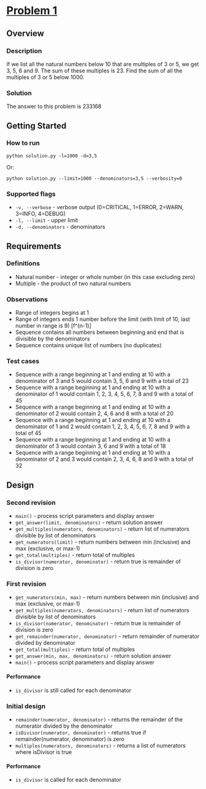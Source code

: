 # [Problem 1](http://projecteuler.net/index.php?section=problems&id=1)

## Overview

### Description

If we list all the natural numbers below 10 that are multiples of 3 or 5, we get 3, 5, 6 and 9. The sum of these multiples is 23.
Find the sum of all the multiples of 3 or 5 below 1000.

### Solution

The answer to this problem is 233168

## Getting Started

### How to run

    python solution.py -l=1000 -d=3,5

Or:

    python solution.py --limit=1000 --denominators=3,5 --verbosity=0

### Supported flags

* `-v, --verbose` - verbose output (0=CRITICAL, 1=ERROR, 2=WARN, 3=INFO, 4=DEBUG)
* `-l, --limit` - upper limit
* `-d, --denominators` - denominators

## Requirements

### Definitions

* Natural number - integer or whole number (in this case excluding zero)
* Multiple - the product of two natural numbers

### Observations

* Range of integers begins at 1
* Range of integers ends 1 number before the limit (with limit of 10, last number in range is 9) [f^(n-1)]
* Sequence contains all numbers between beginning and end that is divisible by the denominators
* Sequence contains unique list of numbers (no duplicates)

### Test cases

* Sequence with a range beginning at 1 and ending at 10 with a denominator of 3 and 5 would contain 3, 5, 6 and 9 with a total of 23
* Sequence with a range beginning at 1 and ending at 10 with a denominator of 1 would contain 1, 2, 3, 4, 5, 6, 7, 8 and 9 with a total of 45
* Sequence with a range beginning at 1 and ending at 10 with a denominator of 2 would contain 2, 4, 6 and 8 with a total of 20
* Sequence with a range beginning at 1 and ending at 10 with a denominator of 1 and 2 would contain 1, 2, 3, 4, 5, 6, 7, 8 and 9 with a total of 45
* Sequence with a range beginning at 1 and ending at 10 with a denominator of 3 would contain 3, 6 and 9 with a total of 18
* Sequence with a range beginning at 1 and ending at 10 with a denominator of 2 and 3 would contain 2, 3, 4, 6, 8 and 9 with a total of 32

## Design

### Second revision

* `main()` - process script parameters and display answer
* `get_answer(limit, denominators)` - return solution answer
* `get_multiples(numerators, denominators)` - return list of numerators divisible by list of denominators
* `get_numerators(limit)` - return numbers between min (inclusive) and max (exclusive, or max-1)
* `get_total(multiples)` - return total of multiples
* `is_divisor(numerator, denominator)` - return true is remainder of division is zero

### First revision

* `get_numerators(min, max)` - return numbers between min (inclusive) and max (exclusive, or max-1)
* `get_multiples(numerators, denominators)` - return list of numerators divisible by list of denominators
* `is_divisor(numerator, denominator)` - return true is remainder of division is zero
* `get_remainder(numerator, denominator)` - return remainder of numerator divided by denominator
* `get_total(multiples)` - return total of multiples
* `get_answer(min, max, denominators)` - return solution answer
* `main()` - process script parameters and display answer

#### Performance

* `is_divisor` is still called for each denominator

### Initial design

* `remainder(numerator, denominator)` - returns the remainder of the numerator divided by the denominator
* `isDivisor(numerator, denominator)` - returns true if remainder(numerator, denominator) is zero
* `multiples(numerators, denominators)` - returns a list of numerators where isDivisor is true

#### Performance

* `is_divisor` is called for each denominator